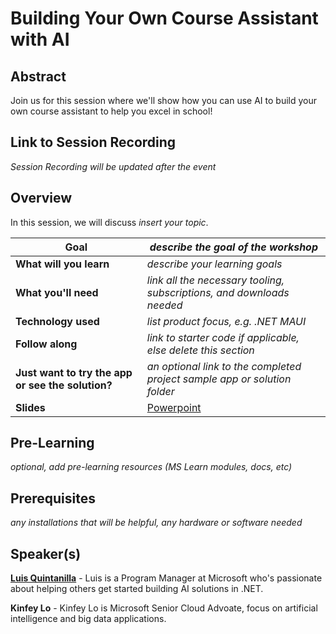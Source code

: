 # Building Your Own Course Assistant with AI

## Abstract

Join us for this session where we'll show how you can use AI to build your own course assistant to help you excel in school!

## Link to Session Recording

*Session Recording will be updated after the event*

## Overview

In this session, we will discuss *insert your topic*.

| **Goal**              | *describe the goal of the workshop*                                    |
| ----------------------------- | --------------------------------------------------------------------- |
| **What will you learn**       | *describe your learning goals*                                        |
| **What you'll need**          | *link all the necessary tooling, subscriptions, and downloads needed* |
| **Technology used**               | *list product focus, e.g. .NET MAUI* |
| **Follow along**                  | *link to starter code if applicable, else delete this section*                                                                |
| **Just want to try the app or see the solution?** | *an optional link to the completed project sample app or solution folder*                          |
| **Slides** | [Powerpoint](slides.pptx)                         

## Pre-Learning

*optional, add pre-learning resources (MS Learn modules, docs, etc)*

## Prerequisites

*any installations that will be helpful, any hardware or software needed*

## Speaker(s)

[**Luis Quintanilla**](https://www.lqdev.me/hi) - Luis is a Program Manager at Microsoft who's passionate about helping others get started building AI solutions in .NET.

**Kinfey Lo** - Kinfey Lo is Microsoft Senior Cloud Advoate, focus on artificial intelligence and big data applications.